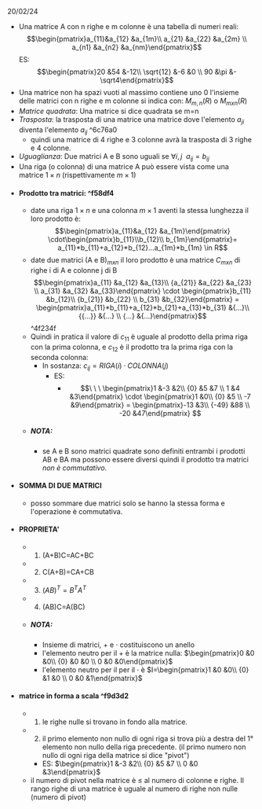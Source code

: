 20/02/24
- Una matrice A con n righe e m colonne è una tabella di numeri reali:$$\begin{pmatrix}a_{11}&a_{12} &a_{1m}\\ a_{21} &a_{22} &a_{2m} \\ a_{n1} &a_{n2} &a_{nm}\end{pmatrix}$$ES:$$\begin{pmatrix}20 &54 &-12\\ \sqrt{12} &-6 &0 \\ 90 &\pi &-\sqrt4\end{pmatrix}$$
- Una matrice non ha spazi vuoti al massimo contiene uno 0  l'insieme delle matrici  con n righe e m colonne si indica con:  $M_{m,n}(R)$ o $M_{mxn}(R)$  
- _Matrice quadrata_: Una matrice si dice quadrata se m=n 
- _Trasposta_: la trasposta di una matrice una matrice dove l'elemento $a_{ji}$ diventa l'elemento $a_{ij}$   ^6c76a0
	- quindi una matrice di 4 righe e 3 colonne avrà la trasposta di 3 righe e 4 colonne.
- _Uguaglianza_: Due matrici A e B sono uguali se $\forall i,j \ \  a_{ij}=b_{ij}$ 
- Una riga (o colonna) di una matrice A può essere vista come una matrice $1\times n$ (rispettivamente $m\times1$) 
- #### Prodotto tra matrici: ^f58df4
	- date una riga $1\times n$ e una colonna $m\times1$ aventi la stessa lunghezza il loro prodotto è: $$\begin{pmatrix}a_{11}&a_{12} &a_{1m}\end{pmatrix}   \cdot\begin{pmatrix}b_{11}\\b_{12}\\ b_{1m}\end{pmatrix}= a_{11}*b_{11}+a_{12}*b_{12}...a_{1m}*b_{1m} \in R$$
	- date due matrici (A e B)$_{mxn}$  il loro prodotto è una matrice $C_{mxn}$ di righe i di A e colonne j di B  $$\begin{pmatrix}a_{11} &a_{12} &a_{13}\\ {a_{21}} &a_{22} &a_{23} \\ a_{31} &a_{32} &a_{33}\end{pmatrix} \cdot \begin{pmatrix}b_{11} &b_{12}\\ {b_{21}} &b_{22} \\ b_{31} &b_{32}\end{pmatrix} = \begin{pmatrix}a_{11}*b_{11}+a_{12}*b_{21}+a_{13}*b_{31} &{...}\\ {{...}} &{...} \\ {...} &{...}\end{pmatrix}$$^4f234f
	- Quindi in pratica il valore di $c_{11}$ è uguale al prodotto della prima riga con la prima colonna, e $c_{12}$ è il prodotto tra la prima riga con la seconda colonna:
		- In sostanza: $c_{ij}=RIGA(i)\cdot COLONNA(j)$   
			- ES:
				- $$\ \ \ \begin{pmatrix}1 &-3 &2\\ {0} &5 &7 \\ 1 &4 &3\end{pmatrix} \cdot \begin{pmatrix}1 &0\\ {0} &5 \\ -7 &9\end{pmatrix} = \begin{pmatrix}-13 &3\\ {-49} &88 \\ -20 &47\end{pmatrix} $$
	- ##### NOTA:
		- se A e B sono matrici quadrate sono definiti entrambi i prodotti AB e BA ma possono essere diversi quindi il prodotto tra matrici _non è commutativo_.
- #### SOMMA DI DUE MATRICI 
	- posso sommare due matrici solo se hanno la stessa forma e l'operazione è commutativa.
- #### PROPRIETA' 
	- 1) (A+B)C=AC+BC 
	- 2) C(A+B)=CA+CB
	- 3) $(AB)^{T}=B^TA^T$ 
	- 4) (AB)C=A(BC)
	- ##### NOTA: 
		- Insieme di matrici, + e $\cdot$ costituiscono un anello
		- l'elemento neutro per il + è la matrice nulla: $\begin{pmatrix}0 &0 &0\\ {0} &0 &0 \\ 0 &0 &0\end{pmatrix}$
		- l'elemento neutro per il per il $\cdot$ è $I=\begin{pmatrix}1 &0 &0\\ {0} &1 &0 \\ 0 &0 &1\end{pmatrix}$
- #### matrice in forma a scala ^f9d3d2
	- 1) le righe nulle si trovano in fondo alla matrice.
	- 2) il primo elemento non nullo di ogni riga si trova più a destra del 1° elemento non nullo della riga precedente. (il primo numero non nullo di ogni riga della matrice si dice "pivot")
		- ES: $\begin{pmatrix}1 &-3 &2\\ {0} &5 &7 \\ 0 &0 &3\end{pmatrix}$ 
	- il numero di pivot nella matrice è $\leq$ al numero di colonne e righe. Il rango righe di una matrice è uguale al numero di righe non nulle (numero di pivot)


